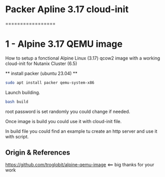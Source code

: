 # Packer Apline 3.17 cloud-init 
=================

1 - Alpine 3.17 QEMU image
=================
How to setup a fonctional Alpine Linux (3.17) qcow2 image with a working cloud-init for Nutanix Cluster (6.5)

** install packer (ubuntu 23.04) **
```bash
sudo apt install packer qemu-system-x86
```

Launch building.
```bash
bash build
```
root password is set randomly you could change if needed.

Once image is build you could use it with cloud-init file.

In build file you could find an example tu create an http server and use it with script.

Origin & References
-------------------
https://github.com/troglobit/alpine-qemu-image <== big thanks for your work
